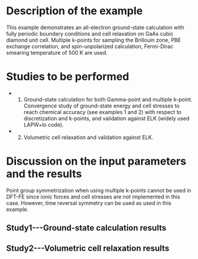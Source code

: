 Description of the example
==========================
This example demonstrates an all-electron ground-state calculation with fully periodic boundary conditions and cell relaxation on GaAs cubic diamond unit cell. Multiple k-points for sampling the Brillouin zone, PBE exchange correlation, and spin-unpolarized calculation, Fermi-Dirac smearing temperature of 500 K are used.

Studies to be performed
=======================
* 1) Ground-state calculation for both Gamma-point and multiple k-point. Convergence study of ground-state energy and cell stresses to reach chemical accuracy (see examples 1 and 2) with respect to discretization and k-points, and validation against ELK (widely used LAPW+lo code). 
* 2) Volumetric cell relaxation and validation against ELK.


Discussion on the input parameters and the results
==================================================
Point group symmetrization when using multiple k-points cannot be used in DFT-FE since ionic forces and cell stresses are not implemented in this case. However, time reversal symmetry can be used as used in this example.

Study1---Ground-state calculation results
---------------------------------

Study2---Volumetric cell relaxation results
---------------------------------
